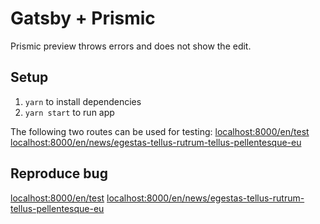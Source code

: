 # Gatsby + Prismic

Prismic preview throws errors and does not show the edit.

## Setup

1. `yarn` to install dependencies
2. `yarn start` to run app

The following two routes can be used for testing:
[localhost:8000/en/test](http://localhost:8000/en/test)
[localhost:8000/en/news/egestas-tellus-rutrum-tellus-pellentesque-eu](http://localhost:8000/en/news/egestas-tellus-rutrum-tellus-pellentesque-eu)

## Reproduce bug

[localhost:8000/en/test](http://localhost:8000/preview?token=https%3A%2F%2Fibbventures.prismic.io%2Fpreviews%2FXoYb1xAAAHB3n--b%3AXoYzZRAAACIAoFuy%3FwebsitePreviewId%3DXnjmnxIAACcAKLCf&documentId=XoYKjxAAAHB3n6V3)
[localhost:8000/en/news/egestas-tellus-rutrum-tellus-pellentesque-eu](http://localhost:8000/preview?token=https%3A%2F%2Fibbventures.prismic.io%2Fpreviews%2FXoYb1xAAAHB3n--b%3AXoYzKBAAAHB3oFqb%3FwebsitePreviewId%3DXnjmnxIAACcAKLCf&documentId=XoIsiRAAAB8AjhdG)
